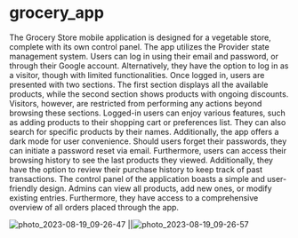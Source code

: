 # grocery_app
The Grocery Store mobile application is designed for a vegetable store, complete with its own control panel. The app utilizes the Provider state management system. Users can log in using their email and password, or through their Google account. Alternatively, they have the option to log in as a visitor, though with limited functionalities.
Once logged in, users are presented with two sections. The first section displays all the available products, while the second section shows products with ongoing discounts. Visitors, however, are restricted from performing any actions beyond browsing these sections.
Logged-in users can enjoy various features, such as adding products to their shopping cart or preferences list. They can also search for specific products by their names. Additionally, the app offers a dark mode for user convenience. Should users forget their passwords, they can initiate a password reset via email.
Furthermore, users can access their browsing history to see the last products they viewed. Additionally, they have the option to review their purchase history to keep track of past transactions.
The control panel of the application boasts a simple and user-friendly design. Admins can view all products, add new ones, or modify existing entries. Furthermore, they have access to a comprehensive overview of all orders placed through the app.


![photo_2023-08-19_09-26-47](https://github.com/MomenRizq/grocery_app/assets/93680253/01daa896-9558-471a-b5ec-e115abec6901) ||![photo_2023-08-19_09-26-57](https://github.com/MomenRizq/grocery_app/assets/93680253/3bbccf30-3b89-4340-8037-2533b579e163)


